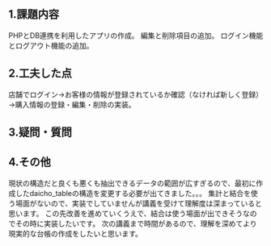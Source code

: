 ## 1.課題内容
PHPとDB連携を利用したアプリの作成。
編集と削除項目の追加。
ログイン機能とログアウト機能の追加。

## 2.工夫した点
店舗でログイン→お客様の情報が登録されているか確認（なければ新しく登録）→購入情報の登録・編集・削除の実装。

## 3.疑問・質問


## 4.その他
現状の構造だと良くも悪くも抽出できるデータの範囲が広すぎるので、最初に作成したdaicho_tableの構造を変更する必要が出てきました。。。
集計と結合を使う場面がないので、実装でしていませんが講義を受けて理解度は深まっていると思います。
この先改善を進めていくうえで、結合は使う場面が出できそうなのでその時に実装したいです。
次の講義まで時間があるので、理解を深めてより現実的な台帳の作成をしたいと思います。